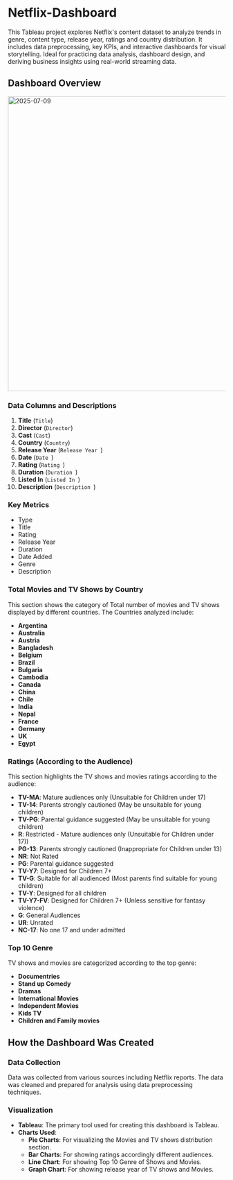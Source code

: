 # Netflix-Dashboard
This Tableau project explores Netflix's content dataset to analyze trends in genre, content type, release year, ratings and country distribution. It includes data preprocessing, key KPIs, and interactive dashboards for visual storytelling. Ideal for practicing data analysis, dashboard design, and deriving business insights using real-world streaming data. 

## Dashboard Overview

<img width="1366" height="680" alt="2025-07-09" src="https://github.com/user-attachments/assets/ee5f9aed-3cf7-4f0e-9812-39b02cd08a00" />


### Data Columns and Descriptions

1.	**Title** (`Title`)
2.	**Director** (`Director`)
3.	**Cast** (`Cast`)
4.	**Country** (`Country`)
5.	**Release Year** (`Release Year `)
6.	**Date** (`Date `)
7.	**Rating** (`Rating `)
8.	**Duration** (`Duration `)
9.	**Listed In** (`Listed In `)
10.	**Description** (`Description `)

### Key Metrics

- Type
- Title
- Rating
- Release Year
- Duration
- Date Added
- Genre
- Description

### Total Movies and TV Shows by Country

This section shows the category of Total number of movies and TV shows displayed by different countries. The Countries analyzed include:

- **Argentina**
- **Australia**
- **Austria**
- **Bangladesh**
- **Belgium**
- **Brazil**
- **Bulgaria**
- **Cambodia**
- **Canada**
- **China**
- **Chile**
- **India**
- **Nepal**
- **France**
- **Germany**
- **UK**
- **Egypt**


### Ratings (According to the Audience)

This section highlights the TV shows and movies ratings according to the audience:

- **TV-MA**: Mature audiences only (Unsuitable for Children under 17)
- **TV-14**: Parents strongly cautioned (May be unsuitable for young children)
- **TV-PG**: Parental guidance suggested (May be unsuitable for young children)
- **R**: Restricted - Mature audiences only (Unsuitable for Children under 17))
- **PG-13**: Parents strongly cautioned (Inappropriate for Children under 13)
- **NR**: Not Rated
- **PG**: Parental guidance suggested
- **TV-Y7**: Designed for Children 7+
- **TV-G**: Suitable for all audienced (Most parents find suitable for young children)
- **TV-Y**: Designed for all children
- **TV-Y7-FV**: Designed for Children 7+ (Unless sensitive for fantasy violence)
- **G**: General Audiences
- **UR**: Unrated
- **NC-17**: No one 17 and under admitted

### Top 10 Genre 

TV shows and movies are categorized according to the top genre: 

- **Documentries**
- **Stand up Comedy**
- **Dramas**
- **International Movies**
- **Independent Movies**
- **Kids TV**
- **Children and Family movies**

## How the Dashboard Was Created

### Data Collection
Data was collected from various sources including Netflix reports. The data was cleaned and prepared for analysis using data preprocessing techniques.

### Visualization

- **Tableau**: The primary tool used for creating this dashboard is Tableau.
- **Charts Used**:
  - **Pie Charts**: For visualizing the Movies and TV shows distribution section.
  - **Bar Charts**: For showing ratings accordingly different audiences.
  - **Line Chart**: For showing Top 10 Genre of Shows and Movies.
  - **Graph Chart**: For showing release year of TV shows and Movies.  
